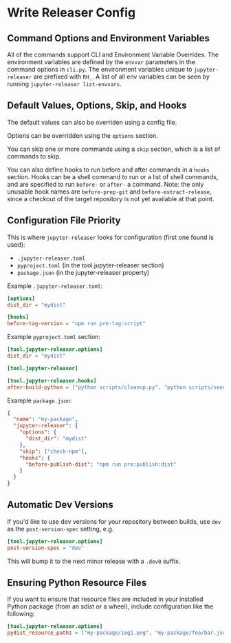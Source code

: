 # Write Releaser Config

## Command Options and Environment Variables

All of the commands support CLI and Environment Variable Overrides.
The environment variables are defined by the `envvar` parameters in the
command options in `cli.py`. The environment variables unique to
`jupyter-releaser` are prefixed with `RH_`. A list of all env variables can be seen
by running `jupyter-releaser list-envvars`.

## Default Values, Options, Skip, and Hooks

The default values can also be overriden using a config file.

Options can be overridden using the `options` section.

You can skip one or more commands using a `skip` section, which is a list of
commands to skip.

You can also define hooks to run before and after
commands in a `hooks` section. Hooks can be a shell command to run or
a list of shell commands, and are specified to run `before-` or `after-`
a command.
Note: the only unusable hook names are `before-prep-git` and `before-extract-release`, since a checkout of the target repository is not yet available at that point.

## Configuration File Priority

This is where `jupyter-releaser` looks for configuration (first one found is used):

- `.jupyter-releaser.toml`
- `pyproject.toml` (in the tool.jupyter-releaser section)
- `package.json` (in the jupyter-releaser property)

Example `.jupyter-releaser.toml`:

```toml
[options]
dist_dir = "mydist"

[hooks]
before-tag-version = "npm run pre:tag:script"
```

Example `pyproject.toml` section:

```toml
[tool.jupyter-releaser.options]
dist_dir = "mydist"

[tool.jupyter-releaser]

[tool.jupyter-releaser.hooks]
after-build-python = ["python scripts/cleanup.py", "python scripts/send_email.py"]
```

Example `package.json`:

```json
{
  "name": "my-package",
  "jupyter-releaser": {
    "options": {
      "dist_dir": "mydist"
    },
    "skip": ["check-npm"],
    "hooks": {
      "before-publish-dist": "npm run pre:publish:dist"
    }
  }
}
```

## Automatic Dev Versions

If you'd like to use dev versions for your repository between builds,
use `dev` as the `post-version-spec` setting, e.g.

```toml
[tool.jupyter-releaser.options]
post-version-spec = "dev"
```

This will bump it to the next minor release with a `.dev0` suffix.

## Ensuring Python Resource Files

If you want to ensure that resource files are included in your installed Python
package
(from an sdist or a wheel), include configuration like the following:

```toml
[tool.jupyter-releaser.options]
pydist_resource_paths = ["my-package/img1.png", "my-package/foo/bar.json"]
```
